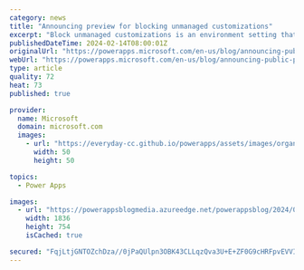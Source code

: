 ```yaml
---
category: news
title: "Announcing preview for blocking unmanaged customizations"
excerpt: "Block unmanaged customizations is an environment setting that allows Power Platform system administrators to prevent unmanaged customizations in Microsoft Dataverse environments. By blocking any unmanaged customizations, you can ensure that any changes to your environment, specifically your production"
publishedDateTime: 2024-02-14T08:00:01Z
originalUrl: "https://powerapps.microsoft.com/en-us/blog/announcing-public-preview-of-capability-to-block-unmanaged-customizations/"
webUrl: "https://powerapps.microsoft.com/en-us/blog/announcing-public-preview-of-capability-to-block-unmanaged-customizations/"
type: article
quality: 72
heat: 73
published: true

provider:
  name: Microsoft
  domain: microsoft.com
  images:
    - url: "https://everyday-cc.github.io/powerapps/assets/images/organizations/microsoft.com-50x50.jpg"
      width: 50
      height: 50

topics:
  - Power Apps

images:
  - url: "https://powerappsblogmedia.azureedge.net/powerappsblog/2024/02/BlockUnmanagedCustomizationsImage.png"
    width: 1836
    height: 754
    isCached: true

secured: "FqjLtjGNTOZchDza//0jPaQUlpn3OBK43CLLqzQva3U+E+ZF0G9cHRFpvEVVItDXcxkLdoW5+vN5pMrXBZ5AhZXPaY4/S7rXESM8PTRZUYm0TuRh8t/+Pv7PA97YXyPxUgk4qYQmkCP3jOEJlrSAiVTkql9g/2Sb6abznJbYkFlqwjYTm6tWkgy9L+aPI9B1p/5H/yjB7G1gM+PQy8rD0zJZlx4kvHTu4HI6kUR4OuH9qNaKt6kBcEh5s04MP2tAGf55+JacFwWno5fY9X07rHTp/13yG//+C3XBu91YdMgOxfRBrQ/f+LT+JYFZBuLVTfBlSbNv1eZwH2vUbyBcGudpmV+YxJ4vaKSL7J3RG9U=;cYYX249omWdDr48Hbjq1NA=="
---
```


